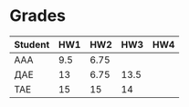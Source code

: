 # Grades

| Student | HW1 | HW2  | HW3  | HW4 |
| ------- | --- | ---- | ---- | --- |
| ААА     | 9.5 | 6.75 |      |     |
| ДАЕ     | 13  | 6.75 | 13.5 |     |
| ТАЕ     | 15  | 15   | 14   |     |


